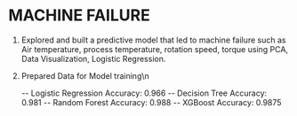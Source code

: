 # MACHINE FAILURE

1. Explored and built a predictive model that led to machine failure such
as Air temperature, process temperature, rotation speed, torque using
PCA, Data Visualization, Logistic Regression.
2. Prepared Data for Model training\n
   
    --  Logistic Regression Accuracy: 0.966
    --  Decision Tree Accuracy:       0.981
    --  Random Forest Accuracy:       0.988
    --  XGBoost Accuracy:             0.9875
